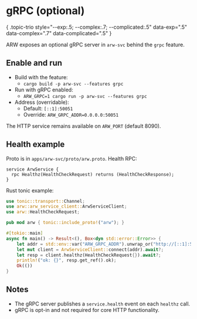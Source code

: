 # gRPC (optional)
{ .topic-trio style="--exp:.5; --complex:.7; --complicated:.5" data-exp=".5" data-complex=".7" data-complicated=".5" }

ARW exposes an optional gRPC server in `arw-svc` behind the `grpc` feature.

## Enable and run

- Build with the feature:
  - `cargo build -p arw-svc --features grpc`
- Run with gRPC enabled:
  - `ARW_GRPC=1 cargo run -p arw-svc --features grpc`
- Address (overridable):
  - Default: `[::1]:50051`
  - Override: `ARW_GRPC_ADDR=0.0.0.0:50051`

The HTTP service remains available on `ARW_PORT` (default 8090).

## Health example

Proto is in `apps/arw-svc/proto/arw.proto`. Health RPC:

```
service ArwService {
  rpc Healthz(HealthCheckRequest) returns (HealthCheckResponse);
}
```

Rust tonic example:

```rust
use tonic::transport::Channel;
use arw::arw_service_client::ArwServiceClient;
use arw::HealthCheckRequest;

pub mod arw { tonic::include_proto!("arw"); }

#[tokio::main]
async fn main() -> Result<(), Box<dyn std::error::Error>> {
    let addr = std::env::var("ARW_GRPC_ADDR").unwrap_or("http://[::1]:50051".into());
    let mut client = ArwServiceClient::connect(addr).await?;
    let resp = client.healthz(HealthCheckRequest{}).await?;
    println!("ok: {}", resp.get_ref().ok);
    Ok(())
}
```

## Notes

- The gRPC server publishes a `service.health` event on each `healthz` call.
- gRPC is opt-in and not required for core HTTP functionality.
